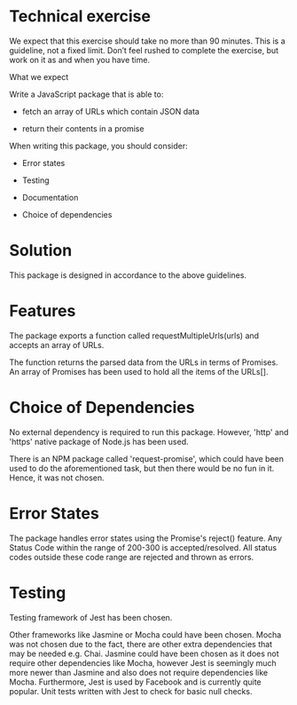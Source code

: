 # Technical exercise

We expect that this exercise should take no more than 90 minutes. This is a guideline, not a fixed limit. Don’t feel rushed to complete the exercise, but work on it as and when you have time.

What we expect

Write a JavaScript package that is able to:

- fetch an array of URLs which contain JSON data

- return their contents in a promise

When writing this package, you should consider:

- Error states

- Testing

- Documentation

- Choice of dependencies


# Solution
This package is designed in accordance to the above guidelines.

# Features
The package exports a function called requestMultipleUrls(urls) and accepts an array of URLs.

The function returns the parsed data from the URLs in terms of Promises. An array of Promises has been used to hold all the items of the URLs[].

# Choice of Dependencies
No external dependency is required to run this package. However, 'http' and 'https' native package of Node.js has been used. 

There is an NPM package called 'request-promise', which could have been used to do the aforementioned task, but then there would be no fun in it. Hence, it was not chosen.

# Error States
The package handles error states using the Promise's reject() feature. Any Status Code within the range of 200-300 is accepted/resolved. All status codes outside these code range are rejected and thrown as errors.

# Testing
Testing framework of Jest has been chosen.

Other frameworks like Jasmine or Mocha could have been chosen. Mocha was not chosen due to the fact, there are other extra dependencies that may be needed e.g. Chai. Jasmine could have been chosen as it does not require other dependencies like Mocha, however Jest is seemingly much more newer than Jasmine and also does not require dependencies like Mocha. Furthermore, Jest is used by Facebook and is currently quite popular.
Unit tests written with Jest to check for basic null checks.
